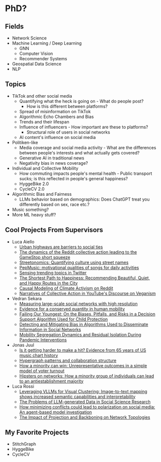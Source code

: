 # PhD?

## Fields
* Network Science
* Machine Learning / Deep Learning
	* GNN
	* Computer Vision
	* Recommender Systems
* Geospatial Data Science
* NLP

## Topics
* TikTok and other social media
	* Quantifying what the heck is going on - What do people post?
		* How is this different between platforms?
	* Spread of misinformation on TikTok 
	* Algorithmic Echo Chambers and Bias
	* Trends and their lifespan
	* Influence of influencers - How important are these to platforms?
		* Structural role of users in social networks
	* AI content's influence on social media
* Politiken-like
	* Media coverage and social media activity - What are the differences between people's interests and what actually gets covered?
	* Generative AI in traditional news
	* Negativity bias in news coverage?
* Individual and Collective Mobility
	* How commuting impacts people's mental health - Public transport sucks; is this reflected in people's general happiness?
	* HyggeBike 2.0
	* CycleCV 2.0
* Algorithmic Bias and Fairness
	* LLMs behavior based on demographics: Does ChatGPT treat you differently based on sex, race etc.?
* Music something?
* More ML heavy stuff?

## Cool Projects From Supervisors
* Luca Aiello
	* [Urban highways are barriers to social ties](https://arxiv.org/pdf/2404.11596)
	* [The dynamics of the Reddit collective action leading to the GameStop short squeeze](https://arxiv.org/pdf/2401.14999)
	* [Streetonomics: Quantifying culture using street names](https://journals.plos.org/plosone/article?id=10.1371/journal.pone.0252869)
	* [PepMusic: motivational qualities of songs for daily activities](https://link.springer.com/content/pdf/10.1140/epjds/s13688-020-0221-9.pdf)
	* [Sensing trending topics in Twitter](https://www.lajello.com/papers/tmm13.pdf)
	* [The Shortest Path to Happiness: Recommending Beautiful, Quiet, and Happy Routes in the City](https://arxiv.org/pdf/1407.1031)
	* [Causal Modeling of Climate Activism on Reddit](https://arxiv.org/pdf/2410.10562)
	* [Narratives of Collective Action in YouTube's Discourse on Veganism](https://scholar.google.com/citations?view_op=view_citation&hl=en&user=FIX-7hcAAAAJ&sortby=pubdate&citation_for_view=FIX-7hcAAAAJ:rzmi0EmCOGEC)
* Vedran Sekara
	* [Measuring large-scale social networks with high resolution](https://journals.plos.org/plosone/article/file?id=10.1371/journal.pone.0095978&type=printable)
	* [Evidence for a conserved quantity in human mobility](https://arxiv.org/pdf/1609.03526)
	* [Failing Our Youngest: On the Biases, Pitfalls, and Risks in a Decision Support Algorithm Used for Child Protection](https://dl.acm.org/doi/pdf/10.1145/3630106.3658906)
	* [Detecting and Mitigating Bias in Algorithms Used to Disseminate Information in Social Networks](https://arxiv.org/pdf/2405.12764)
	* [Mobility Segregation Dynamics and Residual Isolation During Pandemic Interventions](https://arxiv.org/pdf/2310.03557)
* Jonas Juul
	* [Is it getting harder to make a hit? Evidence from 65 years of US music chart history](https://arxiv.org/pdf/2405.07574)
	* [Hypergraph patterns and collaboration structure](https://www.frontiersin.org/journals/physics/articles/10.3389/fphy.2023.1301994/full)
	* [How a minority can win: Unrepresentative outcomes in a simple model of voter turnout](https://link.aps.org/accepted/10.1103/PhysRevE.104.054307)
	* [Hipsters on networks: How a minority group of individuals can lead to an antiestablishment majority](https://journals.aps.org/pre/pdf/10.1103/PhysRevE.99.022313)
* Luca Rossi
	* [Leveraging VLLMs for Visual Clustering: Image-to-text mapping shows increased semantic capabilities and interpretability](https://scholar.google.com/citations?view_op=view_citation&hl=en&user=Vv1gFf0AAAAJ&sortby=pubdate&citation_for_view=Vv1gFf0AAAAJ:7H_MAutzIkAC)
	* [The Problems of LLM-generated Data in Social Science Research](https://scholar.google.com/citations?view_op=view_citation&hl=en&user=Vv1gFf0AAAAJ&sortby=pubdate&citation_for_view=Vv1gFf0AAAAJ:jU7OWUQzBzMC)
	* [How minimizing conflicts could lead to polarization on social media: An agent-based model investigation](https://journals.plos.org/plosone/article?id=10.1371/journal.pone.0263184)
	* [The Impact of Projection and Backboning on Network Topologies](https://arxiv.org/pdf/1906.09081)

## My Favorite Projects
* StitchGraph
* HyggeBike
* CycleCV
